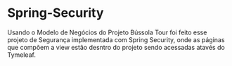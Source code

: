 # Spring-Security

Usando o Modelo de Negócios do Projeto Bússola Tour foi feito esse projeto de Segurança implementada com Spring Security, onde as páginas 
que compõem a view estão desntro do projeto sendo acessadas atavés do Tymeleaf.
